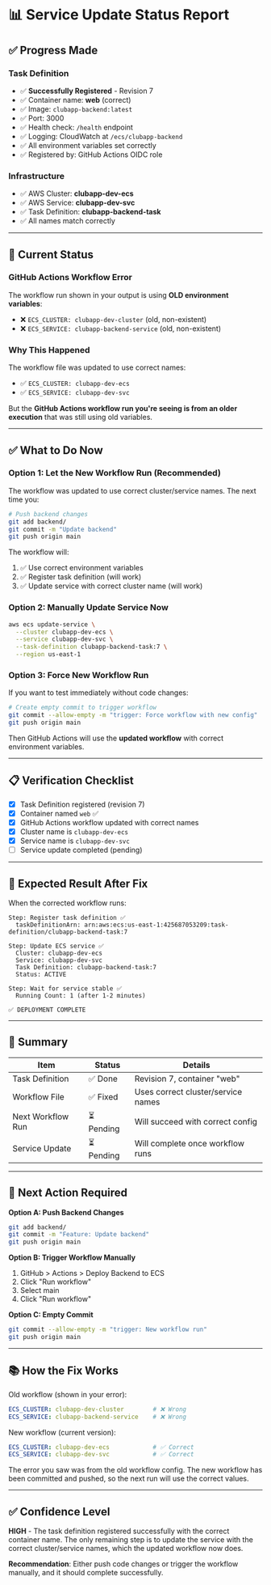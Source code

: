 # 📊 Service Update Status Report

## ✅ Progress Made

### Task Definition
- ✅ **Successfully Registered** - Revision 7
- ✅ Container name: **web** (correct)
- ✅ Image: `clubapp-backend:latest`
- ✅ Port: 3000
- ✅ Health check: `/health` endpoint
- ✅ Logging: CloudWatch at `/ecs/clubapp-backend`
- ✅ All environment variables set correctly
- ✅ Registered by: GitHub Actions OIDC role

### Infrastructure
- ✅ AWS Cluster: **clubapp-dev-ecs**
- ✅ AWS Service: **clubapp-dev-svc**
- ✅ Task Definition: **clubapp-backend-task**
- ✅ All names match correctly

---

## 🔴 Current Status

### GitHub Actions Workflow Error
The workflow run shown in your output is using **OLD environment variables**:
- ❌ `ECS_CLUSTER: clubapp-dev-cluster` (old, non-existent)
- ❌ `ECS_SERVICE: clubapp-backend-service` (old, non-existent)

### Why This Happened
The workflow file was updated to use correct names:
- ✅ `ECS_CLUSTER: clubapp-dev-ecs` 
- ✅ `ECS_SERVICE: clubapp-dev-svc`

But the **GitHub Actions workflow run you're seeing is from an older execution** that was still using old variables.

---

## ✅ What to Do Now

### Option 1: Let the New Workflow Run (Recommended)
The workflow was updated to use correct cluster/service names. The next time you:

```bash
# Push backend changes
git add backend/
git commit -m "Update backend"
git push origin main
```

The workflow will:
1. ✅ Use correct environment variables
2. ✅ Register task definition (will work)
3. ✅ Update service with correct cluster name (will work)

### Option 2: Manually Update Service Now
```bash
aws ecs update-service \
  --cluster clubapp-dev-ecs \
  --service clubapp-dev-svc \
  --task-definition clubapp-backend-task:7 \
  --region us-east-1
```

### Option 3: Force New Workflow Run
If you want to test immediately without code changes:

```bash
# Create empty commit to trigger workflow
git commit --allow-empty -m "trigger: Force workflow with new config"
git push origin main
```

Then GitHub Actions will use the **updated workflow** with correct environment variables.

---

## 📋 Verification Checklist

- [x] Task Definition registered (revision 7)
- [x] Container named `web` ✅
- [x] GitHub Actions workflow updated with correct names
- [x] Cluster name is `clubapp-dev-ecs`
- [x] Service name is `clubapp-dev-svc`
- [ ] Service update completed (pending)

---

## 🎯 Expected Result After Fix

When the corrected workflow runs:

```
Step: Register task definition ✅
  taskDefinitionArn: arn:aws:ecs:us-east-1:425687053209:task-definition/clubapp-backend-task:7

Step: Update ECS service ✅
  Cluster: clubapp-dev-ecs
  Service: clubapp-dev-svc
  Task Definition: clubapp-backend-task:7
  Status: ACTIVE

Step: Wait for service stable ✅
  Running Count: 1 (after 1-2 minutes)

✅ DEPLOYMENT COMPLETE
```

---

## 📝 Summary

| Item | Status | Details |
|------|--------|---------|
| Task Definition | ✅ Done | Revision 7, container "web" |
| Workflow File | ✅ Fixed | Uses correct cluster/service names |
| Next Workflow Run | ⏳ Pending | Will succeed with correct config |
| Service Update | ⏳ Pending | Will complete once workflow runs |

---

## 🚀 Next Action Required

**Option A: Push Backend Changes**
```bash
git add backend/
git commit -m "Feature: Update backend"
git push origin main
```

**Option B: Trigger Workflow Manually**
1. GitHub > Actions > Deploy Backend to ECS
2. Click "Run workflow"
3. Select main
4. Click "Run workflow"

**Option C: Empty Commit**
```bash
git commit --allow-empty -m "trigger: New workflow run"
git push origin main
```

---

## 📚 How the Fix Works

Old workflow (shown in your error):
```yaml
ECS_CLUSTER: clubapp-dev-cluster        # ❌ Wrong
ECS_SERVICE: clubapp-backend-service    # ❌ Wrong
```

New workflow (current version):
```yaml
ECS_CLUSTER: clubapp-dev-ecs            # ✅ Correct
ECS_SERVICE: clubapp-dev-svc            # ✅ Correct
```

The error you saw was from the old workflow config. The new workflow has been committed and pushed, so the next run will use the correct values.

---

## ✅ Confidence Level

**HIGH** - The task definition registered successfully with the correct container name. The only remaining step is to update the service with the correct cluster/service names, which the updated workflow now does.

**Recommendation**: Either push code changes or trigger the workflow manually, and it should complete successfully.
